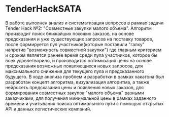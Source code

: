 # TenderHackSATA
В работе выполнен анализ и систематизация вопросов в рамках задачи Tender Hack №2: "Совместные закупки малого объема".
Алгоритм производит поиск ближайших похожих заказов, на основе предсказания и уже существующих запросов на поставку товаров, после формируется пул участников(которые поставили "галку" напротив "возможность совместной закупки") где главным критерием и сроком является раннее время среди пула участников, которое бы всех удовлетворило, и производится оптимизация цены на основе предсказания возможных появляющихся новых запросов, для максимального снижения для текущего пула и предсказанного будущего.
В ходе анализа проблем и разработки в рамках хакатона был разработан концепт алгоритма, визуализация алгоритма, а также нейросеть предсказания цены и появления новых заказов, для формирования совместных закупок "малого объема" разными заказчиками, для получения минимальной цены в рамках заданного времени и учитывания поиска оптимального пути с помощью открытых API и данных логистических компаний.